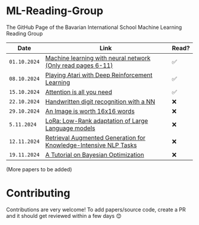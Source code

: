 # ML-Reading-Group
The GitHub Page of the Bavarian International School Machine Learning Reading Group

| Date         | Link                                                                                                                                 | Read? |
| ------------ | ------------------------------------------------------------------------------------------------------------------------------------ | ----- |
| `01.10.2024` | [Machine learning with neural network (Only read pages 6-11)](https://arxiv.org/pdf/1901.05639)                                      | ✅   |
| `08.10.2024` | [Playing Atari with Deep Reinforcement Learning](https://arxiv.org/pdf/1312.5602)                                                    | ✅   |
| `15.10.2024` | [Attention is all you need](https://arxiv.org/pdf/1706.03762)                                                                        | ✅   |
| `22.10.2024` | [Handwritten digit recognition with a NN](https://proceedings.neurips.cc/paper/1989/file/53c3bce66e43be4f209556518c2fcb54-Paper.pdf) | ❌   |
| `29.10.2024` | [An Image is worth 16x16 words](https://arxiv.org/abs/2010.11929)                                                                    | ❌   |
| `5.11.2024`  | [LoRa: Low-Rank adaptation of Large Language models](https://arxiv.org/pdf/2106.09685)                                               | ❌   |
| `12.11.2024` | [Retrieval Augmented Generation for Knowledge-Intensive NLP Tasks](https://arxiv.org/pdf/2005.11401)                                 | ❌   |
| `19.11.2024` | [A Tutorial on Bayesian Optimization](https://arxiv.org/pdf/1807.02811)                                                              | ❌   |

(More papers to be added)

# Contributing
Contributions are very welcome!
To add papers/source code, create a PR and it should get reviewed within a few days 😊
